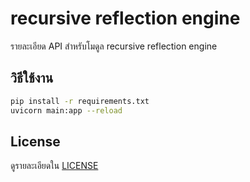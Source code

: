 # recursive reflection engine

รายละเอียด API สำหรับโมดูล recursive reflection engine

## วิธีใช้งาน
```bash
pip install -r requirements.txt
uvicorn main:app --reload
```

## License
ดูรายละเอียดใน [LICENSE](LICENSE)
